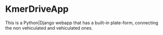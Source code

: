 # KmerDriveApp
This is a Python|Django webapp that has a built-in plate-form, connecting the non vehiculated and vehiculated ones.
